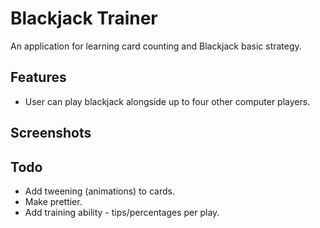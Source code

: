 Blackjack Trainer
============
An application for learning card counting and Blackjack basic strategy.

Features
--------
* User can play blackjack alongside up to four other computer players.

Screenshots
-----------

Todo
----
* Add tweening (animations) to cards.
* Make prettier.
* Add training ability - tips/percentages per play.